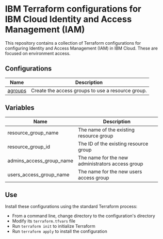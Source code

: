 # IBM Terraform configurations for IBM Cloud Identity and Access Management (IAM)

This repository contains a collection of Terraform configurations for configuring Identity and Access Management (IAM) in IBM Cloud. These are focused on environment access.

## Configurations

| Name | Description |
| ---------------- | ---------------- |
| [agroups](https://github.com/ibm-pett/acct-config-iam/tree/master/randagroups/agroups) | Create the access groups to use a resource group. |

## Variables

| Name | Description |
| ---------------- | ---------------- |
| resource_group_name | The name of the existing resource group |
| resource_group_id | The ID of the existing resource group |
| admins_access_group_name | The name for the new administrators access group |
| users_access_group_name | The name for the new users access group |

## Use

Install these configurations using the standard Terraform process:
- From a command line, change directory to the configuration's directory
- Modify its `terraform.tfvars` file
- Run `terraform init` to initialize Terraform
- Run `terraform apply` to install the configuration
